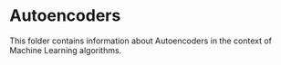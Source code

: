 # Autoencoders

This folder contains information about Autoencoders in the context of Machine Learning algorithms.